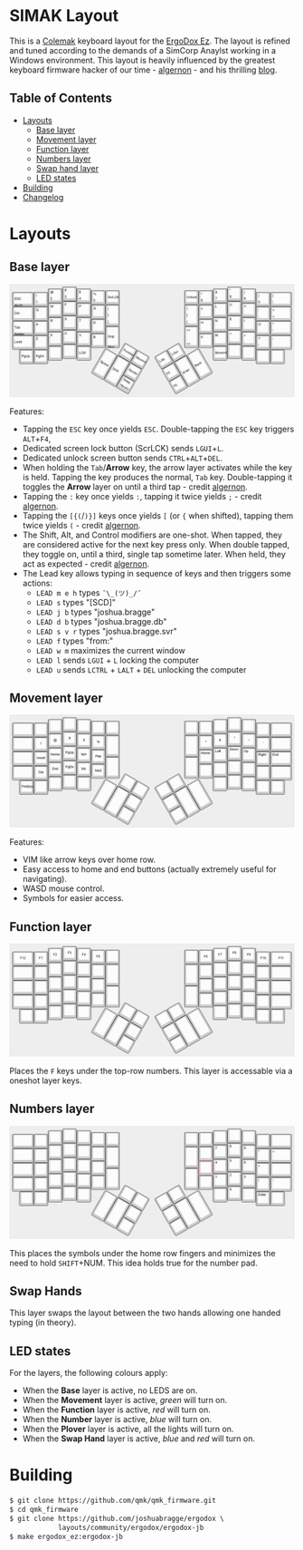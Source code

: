 <!-- -*- mode: markdown; fill-column: 8192 -*- -->

SIMAK Layout
======================

This is a [Colemak][colemak] keyboard layout for the [ErgoDox Ez][ergodox-ez]. The layout is refined and tuned according to the demands of a SimCorp Anaylst working in a Windows environment. This layout is heavily influenced by the greatest keyboard firmware hacker of our time - [algernon][algernon] - and his thrilling [blog][blog].

[colemak]: https://en.wikipedia.org/wiki/Colemak
[ergodox-ez]: https://ergodox-ez.com/
[algernon]: https://github.com/algernon/ergodox-layout
[blog]: https://asylum.madhouse-project.org/blog/tags/ergodox/

## Table of Contents

* [Layouts](#layouts)
    - [Base layer](#base-layer)
    - [Movement layer](#movement-layer)
    - [Function layer](#function-layer)
    - [Numbers layer](#numbers-layer)
    - [Swap hand layer](#swap-hand-layer)
    - [LED states](#led-states)
* [Building](#building)
* [Changelog](https://github.com/joshuabragge/ergodox/blob/master/NEWS.md#readme)

# Layouts

## Base layer

[![Base layer](https://github.com/joshuabragge/ergodox/blob/master/images/base-layer.png)](http://www.keyboard-layout-editor.com/#/gists/dcfe02aa9e3c71d0d9e90ea362bb8889)

Features:
* Tapping the `ESC` key once yields `ESC`. Double-tapping the `ESC` key triggers `ALT`+`F4`,
* Dedicated screen lock button (ScrLCK) sends `LGUI`+`L`.
* Dedicated unlock screen button sends `CTRL`+`ALT`+`DEL`.
* When holding the `Tab`/**Arrow** key, the arrow layer activates while the key is held. Tapping the key produces the normal, `Tab` key. Double-tapping it toggles the **Arrow** layer on until a third tap - credit [algernon][algernon].
* Tapping the `:` key once yields `:`, tapping it twice yields `;` - credit [algernon][algernon].
* Tapping the `[{(`/`)}]` keys once yields `[` (or `{` when shifted), tapping them twice yields `(` - credit [algernon][algernon].
* The Shift, Alt, and Control modifiers are one-shot. When tapped, they are considered active for the next key press only. When double tapped, they toggle on, until a third, single tap sometime later. When held, they act as expected - credit [algernon][algernon].
* The Lead key allows typing in sequence of keys and then triggers some actions: 
    - `LEAD m e h` types `¯\_(ツ)_/¯`
    - `LEAD s` types "[SCD]"
    - `LEAD j b` types "joshua.bragge"
    - `LEAD d b` types "joshua.bragge.db"
    - `LEAD s v r` types "joshua.bragge.svr"
    - `LEAD f` types "from:"
    - `LEAD w m` maximizes the current window
    - `LEAD l` sends `LGUI` + `L` locking the computer
    - `LEAD u` sends `LCTRL` + `LALT` + `DEL` unlocking the computer

## Movement layer

[![Movement layer](https://github.com/joshuabragge/ergodox/blob/master/images/movement-layer.png)](http://www.keyboard-layout-editor.com/#/gists/ac5c050a1ff346f686cf6384183e0891)

Features:
* VIM like arrow keys over home row.
* Easy access to home and end buttons (actually extremely useful for navigating).
* WASD mouse control.
* Symbols for easier access.

## Function layer

[![Function layer](https://github.com/joshuabragge/ergodox/blob/master/images/function-layer.png)](http://www.keyboard-layout-editor.com/#/gists/edb5d7dea96546757153b96de9133d32)

Places the `F` keys under the top-row numbers. This layer is accessable via a oneshot layer keys.

## Numbers layer

[![Numbers layer](https://github.com/joshuabragge/ergodox/blob/master/images/number-layer.png)](http://www.keyboard-layout-editor.com/#/gists/de6869b3f510813ffa8c433f077f66e7)

This places the symbols under the home row fingers and minimizes the need to hold `SHIFT`+NUM. This idea holds true for the number pad.

## Swap Hands

This layer swaps the layout between the two hands allowing one handed typing (in theory).

## LED states

For the layers, the following colours apply:

* When the **Base** layer is active, no LEDS are on.
* When the **Movement** layer is active, *green* will turn on.
* When the **Function** layer is active, *red* will turn on.
* When the **Number** layer is active, *blue* will turn on.
* When the **Plover** layer is active, all the lights will turn on.
* When the **Swap Hand** layer is active, *blue* and *red* will turn on.

# Building

```
$ git clone https://github.com/qmk/qmk_firmware.git
$ cd qmk_firmware
$ git clone https://github.com/joshuabragge/ergodox \
            layouts/community/ergodox/ergodox-jb
$ make ergodox_ez:ergodox-jb
